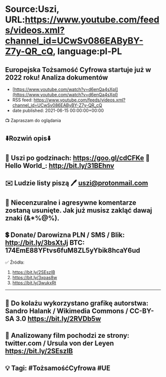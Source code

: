 # Source:Uszi, URL:https://www.youtube.com/feeds/videos.xml?channel_id=UCwSv086EAByBY-Z7y-QR_cQ, language:pl-PL

## Europejska Tożsamość Cyfrowa startuje już w 2022 roku! Analiza dokumentów
 - [https://www.youtube.com/watch?v=d6enQa4sXpI](https://www.youtube.com/watch?v=d6enQa4sXpI)
 - RSS feed: https://www.youtube.com/feeds/videos.xml?channel_id=UCwSv086EAByBY-Z7y-QR_cQ
 - date published: 2021-06-15 00:00:00+00:00

📺 Zapraszam do oglądania

⬇️Rozwiń opis⬇️
------------------------------------------------------------
👀 Uszi po godzinach: https://goo.gl/cdCFKe
👀 Hello World_: http://bit.ly/31BEhnv
------------------------------------------------------------
✉️ Ludzie listy piszą 
🖊️ uszi@protonmail.com
------------------------------------------------------------
👺 Niecenzuralne i agresywne komentarze zostaną usunięte.  Jak już musisz zakląć dawaj znaki (&*%@%).
------------------------------------------------------------
💲 Donate/ Darowizna
PLN / SMS / Blik: http://bit.ly/3bsXtJj
BTC: 174EmE88YFtvs6fuM8ZL5yYbik8hcaY6ud
-------------------------------------------------------------
✅ Źródła:
1. https://bit.ly/2SEszIB
2. https://bit.ly/3xpas8w
3. https://bit.ly/3wukxRt
---------------------------------------------------------------
🎴 Do kolażu wykorzystano grafikę autorstwa: 
Sandro Halank / Wikimedia Commons / CC-BY-SA 3.0
https://bit.ly/2RVDb5w
---------------------------------------------------------------
🎥 Analizowany film pochodzi ze strony:
twitter.com / Ursula von der Leyen
https://bit.ly/2SEszIB
---------------------------------------------------------------
💡 Tagi: #TożsamośćCyfrowa #UE
--------------------------------------------------------------

